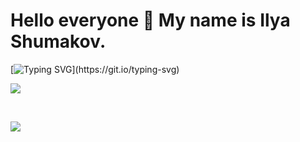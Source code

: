 # Hello everyone 👋 My name is Ilya Shumakov.

[![Typing SVG](https://readme-typing-svg.herokuapp.com?color=%2336BCF7&lines=I'm+a+✨+Java+✨+developer.)](https://git.io/typing-svg)

[<img src='https://www.codewars.com/users/noize-coder/badges/small'></img>](https://www.codewars.com/users/noize-coder/)

<!-- Main statistics -->
<img src="http://github-profile-summary-cards.vercel.app/api/cards/profile-details?username=ilya-noize&amp;theme=github" alt="" />

<!-- Stats -->
<img src="http://github-profile-summary-cards.vercel.app/api/cards/stats?username=ilya-noize&amp;theme=github" alt="" />

<!-- Commits -->
<img src="http://github-profile-summary-cards.vercel.app/api/cards/productive-time?username=ilya-noize&amp;theme=github&amp;utcOffset=8" alt="" />

<!-- Counter -->
![](https://komarev.com/ghpvc/?username=ilya-noize)

<!--
**ilya-noize/ilya-noize** is a ✨ _special_ ✨ repository because its `README.md` (this file) appears on your GitHub profile.
-->

<!--
- 🔭 I’m currently working on ... В настоящее время я работаю над
- 🌱 I’m currently learning ... В настоящее время я учусь
- 👯 I’m looking to collaborate on ... Я хочу сотрудничать в этом направлении...
- 🤔 I’m looking for help with ... Я ищу помощи в ...
- 💬 Ask me about ... Спроси меня о ...
- 📫 How to reach me: ... Как со мной связаться:
- 😄 Pronouns: ... Местоимения
- ⚡ Fun fact: ... Забавный факт
-->
